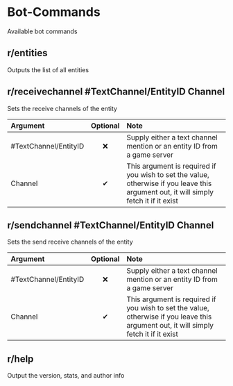 # Bot-Commands

Available bot commands

## r/entities

Outputs the list of all entities

## r/receivechannel \#TextChannel/EntityID Channel

Sets the receive channels of the entity

| Argument | Optional | Note |
| :--- | :---: | :--- |
| \#TextChannel/EntityID | ❌ | Supply either a text channel mention or an entity ID from a game server |
| Channel | ✔ | This argument is required if you wish to set the value, otherwise if you leave this argument out, it will simply fetch it if it exist |

## r/sendchannel \#TextChannel/EntityID Channel

Sets the send receive channels of the entity

| Argument | Optional | Note |
| :--- | :---: | :--- |
| \#TextChannel/EntityID | ❌ | Supply either a text channel mention or an entity ID from a game server |
| Channel | ✔ | This argument is required if you wish to set the value, otherwise if you leave this argument out, it will simply fetch it if it exist |

## r/help

Output the version, stats, and author info

